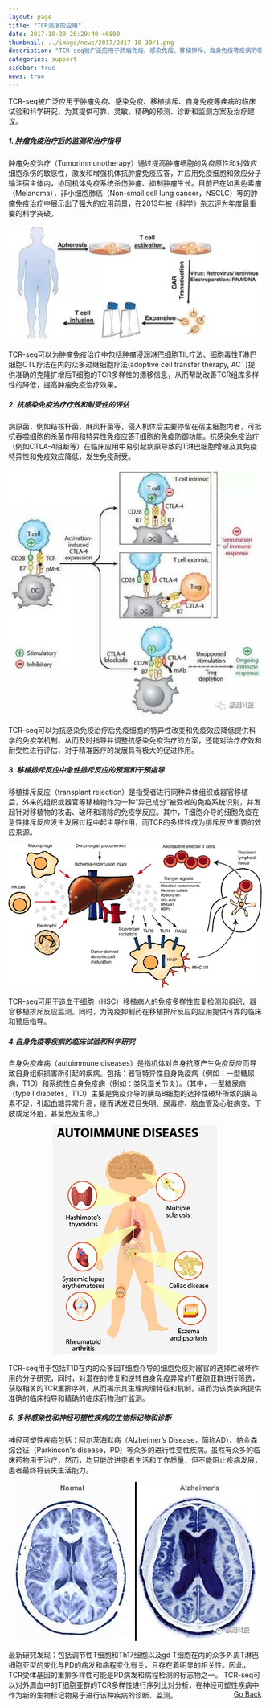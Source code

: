 ```yaml
---
layout: page
title: "TCR测序的应用"
date: 2017-10-30 20:29:40 +0800
thumbnail: ../image/news/2017/2017-10-30/1.png
description: "TCR-seq被广泛应用于肿瘤免疫、感染免疫、移植排斥、自身免疫等疾病的临床试验和科学研究，为其提供可靠、灵敏、精确的预测、诊断和监测方案及治疗建议。"
categories: support
sidebar: true
news: true
---
```

TCR-seq被广泛应用于肿瘤免疫、感染免疫、移植排斥、自身免疫等疾病的临床试验和科学研究，为其提供可靠、灵敏、精确的预测、诊断和监测方案及治疗建议。

##### 1. 肿瘤免疫治疗后的监测和治疗指导
肿瘤免疫治疗（Tumorimmunotherapy）通过提高肿瘤细胞的免疫原性和对效应细胞杀伤的敏感性，激发和增强机体抗肿瘤免疫应答，并应用免疫细胞和效应分子输注宿主体内，协同机体免疫系统杀伤肿瘤、抑制肿瘤生长。目前已在如黑色素瘤（Melanoma），非小细胞肺癌（Non-small cell lung cancer，NSCLC）等的肿瘤免疫治疗中展示出了强大的应用前景，在2013年被《科学》杂志评为年度最重要的科学突破。

<p style="text-align: center;"><img class="fig60" src="/image/news/2017/2017-10-30/3.jpg"></p>

TCR-seq可以为肿瘤免疫治疗中包括肿瘤浸润淋巴细胞TIL疗法、细胞毒性T淋巴细胞CTL疗法在内的众多过继细胞疗法(adoptive cell transfer therapy, ACT)提供准确的克隆扩增后T细胞的TCR多样性的漂移信息，从而帮助改善TCR组库多样性的降低，提高肿瘤免疫治疗效果。

##### 2. 抗感染免疫治疗疗效和耐受性的评估
病原菌，例如结核杆菌、麻风杆菌等，侵入机体后主要停留在宿主细胞内者，可抵抗吞噬细胞的杀菌作用和特异性免疫应答T细胞的免疫防御功能。抗感染免疫治疗（例如CTLA-4阻断等）在临床应用中易引起病原导致的T淋巴细胞增殖及其免疫特异性和免疫效应降低，发生免疫耐受。
<p style="text-align: center;"><img class="fig60" src="/image/news/2017/2017-10-30/4.jpg"></p>
TCR-seq可以为抗感染免疫治疗后免疫细胞的特异性改变和免疫效应降低提供科学的免疫学机制，从而及时指导并调整抗感染免疫治疗的方案，还能对治疗疗效和耐受性进行评估，对于精准医疗的发展具有极大的促进作用。



##### 3. 移植排斥反应中急性排斥反应的预测和干预指导
移植排斥反应（transplant rejection）是指受者进行同种异体组织或器官移植后，外来的组织或器官等移植物作为一种“异己成分”被受者的免疫系统识别，并发起针对移植物的攻击、破坏和清除的免疫学反应。其中，T细胞介导的细胞免疫在急性排斥反应发生发展过程中起主导作用，而TCR的多样性成为排斥反应重要的效应来源。
 <p style="text-align: center;"><img class="fig60" src="/image/news/2017/2017-10-30/5.jpg"></p>
TCR-seq可用于造血干细胞（HSC）移植病人的免疫多样性恢复检测和组织、器官移植排斥反应监测。同时，为免疫抑制药在移植排斥反应的应用提供可靠的临床和预后指导。


##### 4.自身免疫等疾病的临床试验和科学研究
自身免疫疾病（autoimmune diseases）是指机体对自身抗原产生免疫反应而导致自身组织损害所引起的疾病。包括：器官特异性自身免疫病（例如：一型糖尿病，T1D）和系统性自身免疫病（例如：类风湿关节炎）。（其中，一型糖尿病（type I diabetes，T1D）主要是免疫介导的胰岛B细胞的选择性破坏所致的胰岛素不足，引起血糖异常升高，继而诱发双目失明、尿毒症、脑血管及心脏病变、下肢或足坏疽，甚至危及生命。）
 <p style="text-align: center;"><img class="fig60" src="/image/news/2017/2017-10-30/6.jpg"></p>
TCR-seq用于包括T1D在内的众多因T细胞介导的细胞免疫对器官的选择性破坏作用的分子研究，同时，对潜在的修复和逆转自身免疫异常的T细胞亚群进行筛选，获取相关的TCR重排序列，从而揭示其生理病理特征和机制，进而为该类疾病提供准确的临床指导和精确的临床药物治疗监测。


##### 5. 多种感染性和神经可塑性疾病的生物标记物和诊断

神经可塑性疾病包括：阿尔茨海默病（Alzheimer’s Disease，简称AD）、帕金森综合征（Parkinson's disease，PD）等众多的进行性变性疾病。虽然有众多的临床药物用于治疗，然而，均只能改进患者生活和工作质量，但不能阻止疾病发展，患者最终将丧失生活能力。
  <p style="text-align: center;"><img class="fig60" src="/image/news/2017/2017-10-30/7.jpg"></p>
最新研究发现：包括调节性T细胞和Th17细胞以及gd T细胞在内的众多外周T淋巴细胞亚型的变化与PD的病发和病程变化有关，且存在着明显的相关性。因此，TCR受体基因的重排多样性可能是PD病发和病程检测的标志物之一。
TCR-seq可以对外周血中的T细胞亚群的TCR多样性进行序列比对分析，在神经可塑性疾病中作为新的生物标记物易于进行该种疾病的诊断、监测。

<div style="float: right;"><a href="/{{ page.categories }}">Go Back</a></div>
